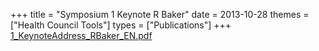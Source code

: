 +++
title = "Symposium 1 Keynote R Baker"
date = 2013-10-28
themes = ["Health Council Tools"]
types = ["Publications"]
+++
[1\_KeynoteAddress\_RBaker\_EN.pdf](/files/1_KeynoteAddress_RBaker_EN.pdf)
